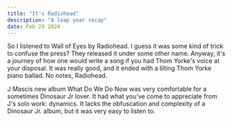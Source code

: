 ```yaml
---
title: "It's Radiohead"
description: "A leap year recap"
date: Feb 29 2024
---
```


So I listened to Wall of Eyes by Radiohead. I guess it was some kind of trick to confuse the press? They released it under some other name. Anyway, it's a journey of how one would write a song if you had Thom Yorke's voice at your disposal. It was really good, and it ended with a lilting Thom Yorke piano ballad. No notes, Radiohead.

J Mascis new album What Do We Do Now was very comfortable for a sometimes Dinosaur Jr lover. It had what you've come to appreciate from J's solo work: dynamics. It lacks the obfuscation and complexity of a Dinosaur Jr. album, but it was very easy to listen to.